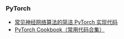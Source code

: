 ### PyTorch

- [常见神经网络算法的简洁 PyTorch 实现代码](https://nn.labml.ai/)
- [PyTorch Cookbook（常用代码合集）](https://mp.weixin.qq.com/s?__biz=MzIyNjM2MzQyNg==&mid=2247550653&idx=2&sn=c0ec5fe1aa8e725a683b040171c05cc4&chksm=e873d7f0df045ee625f4f811d17352368e052bd0b94cc14ba6ab2ea8408b9c92dd675d58af9f&&xtrack=1&scene=90&subscene=93&sessionid=1612184407&clicktime=1612184427&enterid=1612184427#rd)

